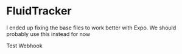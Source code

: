 # FluidTracker

I ended up fixing the base files to work better with Expo. We should probably use this instead for now

Test Webhook

